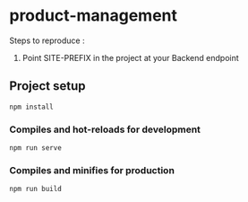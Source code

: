 # product-management

Steps to reproduce :
1) Point SITE-PREFIX in the project at your Backend endpoint 

## Project setup
```
npm install
```

### Compiles and hot-reloads for development
```
npm run serve
```

### Compiles and minifies for production
```
npm run build
```
